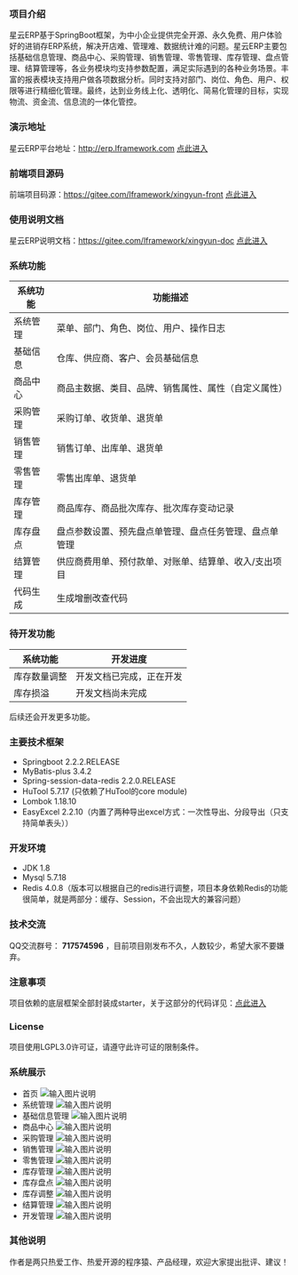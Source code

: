 ### 项目介绍
星云ERP基于SpringBoot框架，为中小企业提供完全开源、永久免费、用户体验好的进销存ERP系统，解决开店难、管理难、数据统计难的问题。星云ERP主要包括基础信息管理、商品中心、采购管理、销售管理、零售管理、库存管理、盘点管理、结算管理等，各业务模块均支持参数配置，满足实际遇到的各种业务场景。丰富的报表模块支持用户做各项数据分析。同时支持对部门、岗位、角色、用户、权限等进行精细化管理。最终，达到业务线上化、透明化、简易化管理的目标，实现物流、资金流、信息流的一体化管控。

### 演示地址
星云ERP平台地址：http://erp.lframework.com   <a href="http://erp.lframework.com" target="_blank">点此进入</a>

### 前端项目源码
前端项目码源：https://gitee.com/lframework/xingyun-front   <a href="https://gitee.com/lframework/xingyun-front" target="_blank">点此进入</a>

### 使用说明文档
星云ERP说明文档：https://gitee.com/lframework/xingyun-doc   <a href="https://gitee.com/lframework/xingyun-doc" target="_blank">点此进入</a>

### 系统功能
| 系统功能 | 功能描述                        |
|------|-----------------------------|
| 系统管理 | 菜单、部门、角色、岗位、用户、操作日志         |
| 基础信息 | 仓库、供应商、客户、会员基础信息            |
| 商品中心 | 商品主数据、类目、品牌、销售属性、属性（自定义属性）  |
| 采购管理 | 采购订单、收货单、退货单                |
| 销售管理 | 销售订单、出库单、退货单                |
| 零售管理 | 零售出库单、退货单                   |
| 库存管理 | 商品库存、商品批次库存、批次库存变动记录        |
| 库存盘点 | 盘点参数设置、预先盘点单管理、盘点任务管理、盘点单管理  |
| 结算管理 | 供应商费用单、预付款单、对账单、结算单、收入/支出项目 |
| 代码生成 | 生成增删改查代码                    |

### 待开发功能
| 系统功能 | 开发进度         |
|------|--------------|
| 库存数量调整 | 开发文档已完成，正在开发     |
| 库存损溢 | 开发文档尚未完成     |

后续还会开发更多功能。

### 主要技术框架
* Springboot 2.2.2.RELEASE
* MyBatis-plus 3.4.2
* Spring-session-data-redis 2.2.0.RELEASE
* HuTool 5.7.17 (只依赖了HuTool的core module)
* Lombok 1.18.10
* EasyExcel 2.2.10（内置了两种导出excel方式：一次性导出、分段导出（只支持简单表头））

### 开发环境
* JDK 1.8
* Mysql 5.7.18
* Redis 4.0.8（版本可以根据自己的redis进行调整，项目本身依赖Redis的功能很简单，就是两部分：缓存、Session，不会出现大的兼容问题）

### 技术交流
QQ交流群号： **717574596** ，目前项目刚发布不久，人数较少，希望大家不要嫌弃。

### 注意事项
项目依赖的底层框架全部封装成starter，关于这部分的代码详见：<a href="https://gitee.com/lframework/jugg" target="_blank">点此进入</a>

### License
项目使用LGPL3.0许可证，请遵守此许可证的限制条件。

### 系统展示
* 首页
![输入图片说明](screenshots/0%E9%A6%96%E9%A1%B5.png)
* 系统管理
![输入图片说明](screenshots/01%E7%B3%BB%E7%BB%9F%E7%AE%A1%E7%90%86.png)
* 基础信息管理
![输入图片说明](screenshots/02%E5%9F%BA%E7%A1%80%E4%BF%A1%E6%81%AF%E7%AE%A1%E7%90%86.png)
* 商品中心
![输入图片说明](screenshots/03%E5%95%86%E5%93%81%E4%B8%AD%E5%BF%83.png)
* 采购管理
![输入图片说明](screenshots/04%E9%87%87%E8%B4%AD%E7%AE%A1%E7%90%86.png)
* 销售管理
![输入图片说明](screenshots/05%E9%94%80%E5%94%AE%E7%AE%A1%E7%90%86.png)
* 零售管理
![输入图片说明](screenshots/06%E9%9B%B6%E5%94%AE%E7%AE%A1%E7%90%86.png)
* 库存管理
![输入图片说明](screenshots/07%E5%BA%93%E5%AD%98%E7%AE%A1%E7%90%86.png)
* 库存盘点
![输入图片说明](screenshots/08%E5%BA%93%E5%AD%98%E7%9B%98%E7%82%B9.png)
* 库存调整
![输入图片说明](screenshots/09%E5%BA%93%E5%AD%98%E8%B0%83%E6%95%B4.png)
* 结算管理
![输入图片说明](screenshots/10%E7%BB%93%E7%AE%97%E7%AE%A1%E7%90%86.png)
* 开发管理
![输入图片说明](screenshots/11%E5%BC%80%E5%8F%91%E7%AE%A1%E7%90%86.png)

### 其他说明
作者是两只热爱工作、热爱开源的程序猿、产品经理，欢迎大家提出批评、建议！